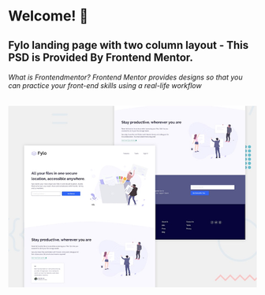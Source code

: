 # Welcome! 👋

## Fylo landing page with two column layout - This PSD is Provided By Frontend Mentor.

###### What is Frontendmentor? Frontend Mentor provides designs so that you can practice your front-end skills using a real-life workflow

![Design preview for the Fylo landing page with two column layout challenge](./design/desktop-preview.jpg)

